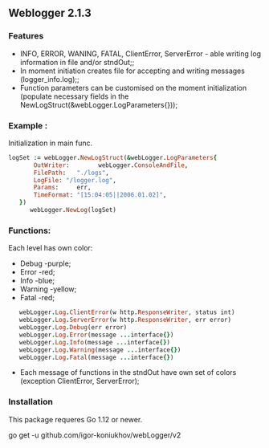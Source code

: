 
## Weblogger 2.1.3

### Features
- INFO, ERROR, WANING, FATAL, ClientError, ServerError - able writing log information in file and/or stndOut;;
- In moment initiation creates file for accepting and writing messages (logger_info.log);;
- Function parameters can be customised on the moment initialization (populate necessary fields in the
NewLogStruct(&webLogger.LogParameters{}));
### Example :
Initialization in main func.

 ```ruby
 logSet := webLogger.NewLogStruct(&webLogger.LogParameters{
 		OutWriter:        webLogger.ConsoleAndFile,
 		FilePath:   "./logs",
 		LogFile: "/logger.log",
 		Params:     err,
 		TimeFormat: "[15:04:05||2006.01.02]",
 	}) 
 	   webLogger.NewLog(logSet) 
```
 
 
 ### Functions:
 Each level has own color:
 - Debug   -purple;
 - Error   -red;
 - Info    -blue;
 - Warning -yellow;
 - Fatal   -red;
 
 ```ruby
    webLogger.Log.ClientError(w http.ResponseWriter, status int)
    webLogger.Log.ServerError(w http.ResponseWriter, err error)
    webLogger.Log.Debug(err error)
    webLogger.Log.Error(message ...interface{})
    webLogger.Log.Info(message ...interface{})
    webLogger.Log.Warning(message ...interface{})
    webLogger.Log.Fatal(message ...interface{})
 ```

 
 
 
 - Each message of functions in the stndOut have own set of colors (exception ClientError, ServerError);
 ### Installation
 
 This package requeres Go 1.12 or newer.

go get -u github.com/igor-koniukhov/webLogger/v2


